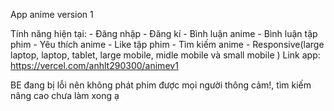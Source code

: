 App anime version 1

Tính năng hiện tại: 
    - Đăng nhập
    - Đăng kí
    - Bình luận anime
    - Bình luận tập phim
    - Yêu thích anime
    - Like tập phim
    - Tìm kiếm anime
    - Responsive(large laptop, laptop, tablet, large mobile, midle mobile và small mobile )
Link app: https://vercel.com/anhlt290300/animev1

BE đang bị lỗi nên không phát phim được mọi người thông cảm!, tìm kiếm nâng cao chưa làm xong ạ

